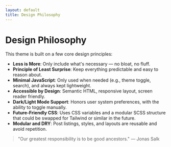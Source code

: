 ```yaml
---
layout: default
title: Design Philosophy
---
```


# Design Philosophy

This theme is built on a few core design principles:

- **Less is More**: Only include what's necessary — no bloat, no fluff.
- **Principle of Least Surprise**: Keep everything predictable and easy to reason about.
- **Minimal JavaScript**: Only used when needed (e.g., theme toggle, search), and always kept lightweight.
- **Accessible by Design**: Semantic HTML, responsive layout, screen reader friendly.
- **Dark/Light Mode Support**: Honors user system preferences, with the ability to toggle manually.
- **Future-Friendly CSS**: Uses CSS variables and a modular SCSS structure that could be swapped for Tailwind or similar in the future.
- **Modular and DRY**: Post listings, styles, and layouts are reusable and avoid repetition.

> "Our greatest responsibility is to be good ancestors." — Jonas Salk
